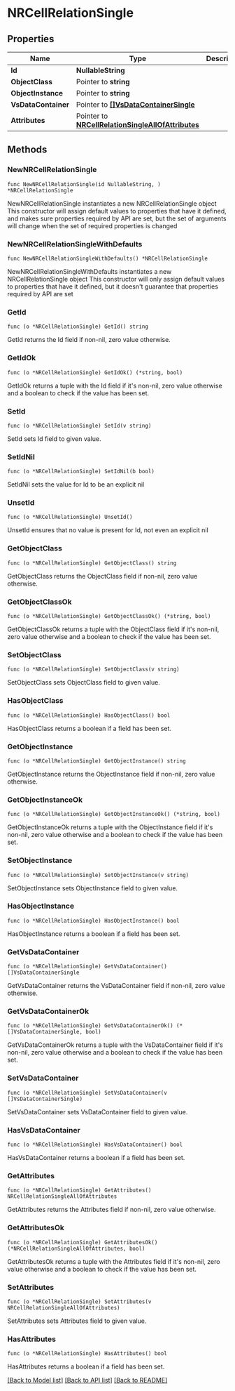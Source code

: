 # NRCellRelationSingle

## Properties

Name | Type | Description | Notes
------------ | ------------- | ------------- | -------------
**Id** | **NullableString** |  | 
**ObjectClass** | Pointer to **string** |  | [optional] 
**ObjectInstance** | Pointer to **string** |  | [optional] 
**VsDataContainer** | Pointer to [**[]VsDataContainerSingle**](VsDataContainerSingle.md) |  | [optional] 
**Attributes** | Pointer to [**NRCellRelationSingleAllOfAttributes**](NRCellRelationSingleAllOfAttributes.md) |  | [optional] 

## Methods

### NewNRCellRelationSingle

`func NewNRCellRelationSingle(id NullableString, ) *NRCellRelationSingle`

NewNRCellRelationSingle instantiates a new NRCellRelationSingle object
This constructor will assign default values to properties that have it defined,
and makes sure properties required by API are set, but the set of arguments
will change when the set of required properties is changed

### NewNRCellRelationSingleWithDefaults

`func NewNRCellRelationSingleWithDefaults() *NRCellRelationSingle`

NewNRCellRelationSingleWithDefaults instantiates a new NRCellRelationSingle object
This constructor will only assign default values to properties that have it defined,
but it doesn't guarantee that properties required by API are set

### GetId

`func (o *NRCellRelationSingle) GetId() string`

GetId returns the Id field if non-nil, zero value otherwise.

### GetIdOk

`func (o *NRCellRelationSingle) GetIdOk() (*string, bool)`

GetIdOk returns a tuple with the Id field if it's non-nil, zero value otherwise
and a boolean to check if the value has been set.

### SetId

`func (o *NRCellRelationSingle) SetId(v string)`

SetId sets Id field to given value.


### SetIdNil

`func (o *NRCellRelationSingle) SetIdNil(b bool)`

 SetIdNil sets the value for Id to be an explicit nil

### UnsetId
`func (o *NRCellRelationSingle) UnsetId()`

UnsetId ensures that no value is present for Id, not even an explicit nil
### GetObjectClass

`func (o *NRCellRelationSingle) GetObjectClass() string`

GetObjectClass returns the ObjectClass field if non-nil, zero value otherwise.

### GetObjectClassOk

`func (o *NRCellRelationSingle) GetObjectClassOk() (*string, bool)`

GetObjectClassOk returns a tuple with the ObjectClass field if it's non-nil, zero value otherwise
and a boolean to check if the value has been set.

### SetObjectClass

`func (o *NRCellRelationSingle) SetObjectClass(v string)`

SetObjectClass sets ObjectClass field to given value.

### HasObjectClass

`func (o *NRCellRelationSingle) HasObjectClass() bool`

HasObjectClass returns a boolean if a field has been set.

### GetObjectInstance

`func (o *NRCellRelationSingle) GetObjectInstance() string`

GetObjectInstance returns the ObjectInstance field if non-nil, zero value otherwise.

### GetObjectInstanceOk

`func (o *NRCellRelationSingle) GetObjectInstanceOk() (*string, bool)`

GetObjectInstanceOk returns a tuple with the ObjectInstance field if it's non-nil, zero value otherwise
and a boolean to check if the value has been set.

### SetObjectInstance

`func (o *NRCellRelationSingle) SetObjectInstance(v string)`

SetObjectInstance sets ObjectInstance field to given value.

### HasObjectInstance

`func (o *NRCellRelationSingle) HasObjectInstance() bool`

HasObjectInstance returns a boolean if a field has been set.

### GetVsDataContainer

`func (o *NRCellRelationSingle) GetVsDataContainer() []VsDataContainerSingle`

GetVsDataContainer returns the VsDataContainer field if non-nil, zero value otherwise.

### GetVsDataContainerOk

`func (o *NRCellRelationSingle) GetVsDataContainerOk() (*[]VsDataContainerSingle, bool)`

GetVsDataContainerOk returns a tuple with the VsDataContainer field if it's non-nil, zero value otherwise
and a boolean to check if the value has been set.

### SetVsDataContainer

`func (o *NRCellRelationSingle) SetVsDataContainer(v []VsDataContainerSingle)`

SetVsDataContainer sets VsDataContainer field to given value.

### HasVsDataContainer

`func (o *NRCellRelationSingle) HasVsDataContainer() bool`

HasVsDataContainer returns a boolean if a field has been set.

### GetAttributes

`func (o *NRCellRelationSingle) GetAttributes() NRCellRelationSingleAllOfAttributes`

GetAttributes returns the Attributes field if non-nil, zero value otherwise.

### GetAttributesOk

`func (o *NRCellRelationSingle) GetAttributesOk() (*NRCellRelationSingleAllOfAttributes, bool)`

GetAttributesOk returns a tuple with the Attributes field if it's non-nil, zero value otherwise
and a boolean to check if the value has been set.

### SetAttributes

`func (o *NRCellRelationSingle) SetAttributes(v NRCellRelationSingleAllOfAttributes)`

SetAttributes sets Attributes field to given value.

### HasAttributes

`func (o *NRCellRelationSingle) HasAttributes() bool`

HasAttributes returns a boolean if a field has been set.


[[Back to Model list]](../README.md#documentation-for-models) [[Back to API list]](../README.md#documentation-for-api-endpoints) [[Back to README]](../README.md)


